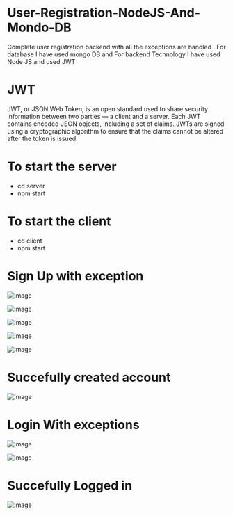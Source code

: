# User-Registration-NodeJS-And-Mondo-DB
Complete user registration backend with all the exceptions are handled . For database I have used  mongo DB and For backend Technology I have used  Node JS and used JWT 

# JWT
JWT, or JSON Web Token, is an open standard used to share security information between two parties — a client and a server. Each JWT contains encoded JSON objects, including a set of claims. JWTs are signed using a cryptographic algorithm to ensure that the claims cannot be altered after the token is issued.

# To start the server 
 * </h2>cd server </h2>
 * </h2> npm start </h2>
 
# To start the client
* </h2>cd client </h2>
* </h2> npm start </h2>

# Sign Up with exception

![image](https://user-images.githubusercontent.com/106294475/178150777-ead68445-9ee1-46da-99e2-0dcbfed11af1.png)

![image](https://user-images.githubusercontent.com/106294475/178150791-2b0da651-d418-43b8-81f6-8762f06f99f7.png)

![image](https://user-images.githubusercontent.com/106294475/178150799-28aa897f-9f05-4340-9979-951372494d2e.png)

![image](https://user-images.githubusercontent.com/106294475/178150803-0d38dc22-e76a-4e0c-a9bb-1e54f075d143.png)


![image](https://user-images.githubusercontent.com/106294475/178150824-2a632120-e43c-4703-96f0-2e02a2079b2e.png)

# Succefully created account 

![image](https://user-images.githubusercontent.com/106294475/178150841-4051f9e6-13bd-4c87-8440-2a0f80947497.png)

# Login With exceptions 

![image](https://user-images.githubusercontent.com/106294475/178150860-cfc21f0b-207e-477d-b09f-a0bee15f7694.png)

![image](https://user-images.githubusercontent.com/106294475/178150889-4f220cb2-113e-4f3b-bab6-256fd2704f3a.png)

# Succefully Logged in

![image](https://user-images.githubusercontent.com/106294475/178150894-55f37b63-889f-474e-bbf7-7e9681a71801.png)
